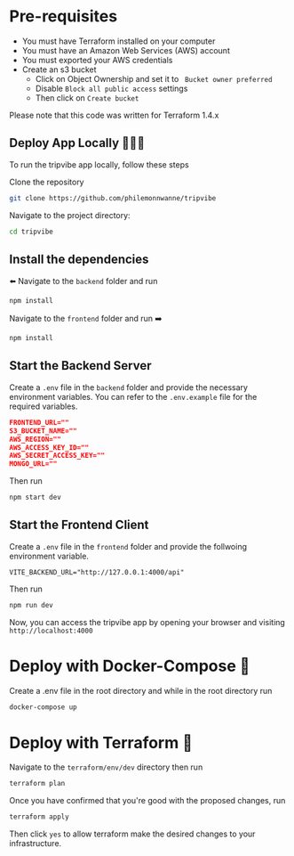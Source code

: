 # Pre-requisites

- You must have Terraform installed on your computer
- You must have an Amazon Web Services (AWS) account
- You must exported your AWS credentials
- Create an s3 bucket
  - Click on Object Ownership and set it to `
    Bucket owner preferred`
  - Disable `Block all public access` settings
  - Then click on `Create bucket`

Please note that this code was written for Terraform 1.4.x

## Deploy App Locally 👨🏾‍💻

To run the tripvibe app locally, follow these steps

Clone the repository

```sh
git clone https://github.com/philemonnwanne/tripvibe
```

Navigate to the project directory:

```sh
cd tripvibe
```

## Install the dependencies

⬅️ Navigate to the `backend` folder and run

```sh
npm install
```

Navigate to the `frontend` folder and run ➡️

```sh
npm install
```

## Start the Backend Server

Create a `.env` file in the `backend` folder and provide the necessary environment variables. You can refer to the `.env.example` file for the required variables.

```json
FRONTEND_URL=""
S3_BUCKET_NAME=""
AWS_REGION=""
AWS_ACCESS_KEY_ID=""
AWS_SECRET_ACCESS_KEY=""
MONGO_URL=""
```

Then run

```sh
npm start dev
```

## Start the Frontend Client

Create a `.env` file in the `frontend` folder and provide the follwoing environment variable.

```env
VITE_BACKEND_URL="http://127.0.0.1:4000/api"
```

Then run

```sh
npm run dev
```

Now, you can access the tripvibe app by opening your browser and visiting `http://localhost:4000`

# Deploy with Docker-Compose 🐬

Create a .env file in the root directory and while in the root directory run

```sh
docker-compose up
```

# Deploy with Terraform 🐢

Navigate to the `terraform/env/dev` directory then run 

```sh
terraform plan
```

Once you have confirmed that you're good with the proposed changes, run

```sh
terraform apply
```

Then click `yes` to allow terraform make the desired changes to your infrastructure.
